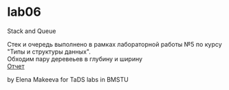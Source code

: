 # lab06
Stack and Queue

Стек и очередь выполнено в рамках лабораторной работы №5 по курсу "Типы и структуры данных". \
Обходим пару деревеьев в глубину и ширину\
[Отчет](https://github.com/ImpudentPenguin/BMSTU/blob/main/tasd/lab06/report.md)

by Elena Makeeva for TaDS labs in BMSTU
